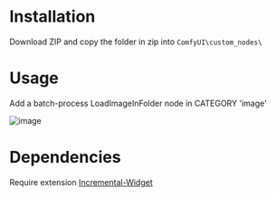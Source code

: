 # Installation

Download ZIP and copy the folder in zip into `ComfyUI\custom_nodes\`

# Usage

Add a batch-process LoadImageInFolder node in CATEGORY 'image'

![image](https://user-images.githubusercontent.com/98243861/227777394-f6dcd1f8-27ec-44c7-9e50-bb0c6bcf003a.png)

# Dependencies

Require extension [Incremental-Widget](https://github.com/Slarper/incremental-widget)
